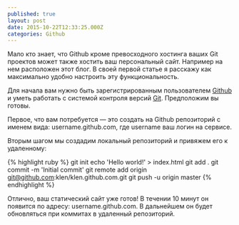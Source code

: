 ```yaml
---
published: true
layout: post
date: 2015-10-22T12:33:25.000Z
categories: Github
---
```


Mало кто знает, что Github кроме превосходного хостинга ваших Git проектов может также хостить ваш персональный сайт. Например на нем расположен этот блог. В своей первой статье я расскажу как максимально удобно настроить эту функциональность.

Для начала вам нужно быть зарегистрированным пользователем [Github](http://github.com/) и уметь работать с системой контроля версий [Git](http://git-scm.com/). Предположим вы готовы.

Первое, что вам потребуется — это создать на Github репозиторий с именем вида: username.github.com, где username ваш логин на сервисе. 

Вторым шагом мы создадим локальный репозиторий и привяжем его к удаленному:

{% highlight ruby %}
git init
echo 'Hello world!' > index.html
git add .
git commit -m 'Initial commit'
git remote add origin git@github.com:klen/klen.github.com.git
git push -u origin master
{% endhighlight %}

Отлично, ваш статический сайт уже готов! В течении 10 минут он появится по адресу: username.github.com. В дальнейшем он будет обновляться при коммитах в удаленный репозиторий. 